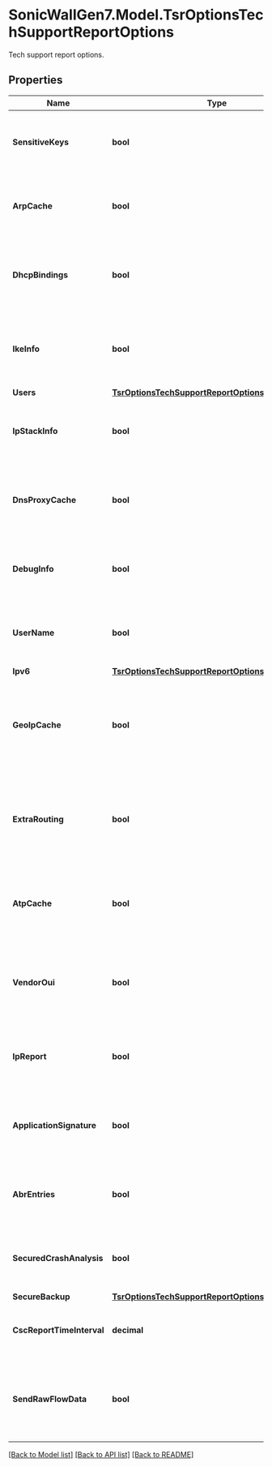 # SonicWallGen7.Model.TsrOptionsTechSupportReportOptions
Tech support report options.

## Properties

Name | Type | Description | Notes
------------ | ------------- | ------------- | -------------
**SensitiveKeys** | **bool** | Enable display of sensitive keys in tech support report. | [optional] 
**ArpCache** | **bool** | Enable display of ARP cache in tech support report. | [optional] 
**DhcpBindings** | **bool** | Enable display of DHCP bindings in tech support report. | [optional] 
**IkeInfo** | **bool** | Enable display of IKE information in tech support report. | [optional] 
**Users** | [**TsrOptionsTechSupportReportOptionsUsers**](TsrOptionsTechSupportReportOptionsUsers.md) |  | [optional] 
**IpStackInfo** | **bool** | Enable display of IP stack info in tech support report. | [optional] 
**DnsProxyCache** | **bool** | Enable display of DNS proxy cache info in tech support report. | [optional] 
**DebugInfo** | **bool** | Enable display of debug info in tech support report. | [optional] 
**UserName** | **bool** | Enable display of user name in tech support report. | [optional] 
**Ipv6** | [**TsrOptionsTechSupportReportOptionsIpv6**](TsrOptionsTechSupportReportOptionsIpv6.md) |  | [optional] 
**GeoIpCache** | **bool** | Enable display of geo-ip/botnet cache in report in tech support report. | [optional] 
**ExtraRouting** | **bool** | Enable display of additional routing commands output in tech support report. | [optional] 
**AtpCache** | **bool** | Enable display of Capture ATP cache in tech support report. | [optional] 
**VendorOui** | **bool** | Enable display of vendor name resolution in tech support report. | [optional] 
**IpReport** | **bool** | Disable display of Ip Report in tech support report. | [optional] 
**ApplicationSignature** | **bool** | Enable  display of application signature in tech support report. | [optional] 
**AbrEntries** | **bool** | Enable display of ABR entries in tech support report. | [optional] 
**SecuredCrashAnalysis** | **bool** | Enable automatic report secure crash analysis. | [optional] 
**SecureBackup** | [**TsrOptionsTechSupportReportOptionsSecureBackup**](TsrOptionsTechSupportReportOptionsSecureBackup.md) |  | [optional] 
**CscReportTimeInterval** | **decimal** | Set csc reporting time interval (minutes). | [optional] 
**SendRawFlowData** | **bool** | Enable include raw flow table data entries when sending diagnostic report. | [optional] 

[[Back to Model list]](../README.md#documentation-for-models) [[Back to API list]](../README.md#documentation-for-api-endpoints) [[Back to README]](../README.md)

